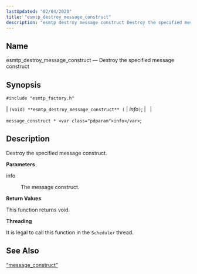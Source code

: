```yaml
---
lastUpdated: "02/04/2020"
title: "esmtp_destroy_message_construct"
description: "esmtp destroy message construct Destroy the specified message construct void esmtp destroy message construct info message construct info Destroy the specified message construct info The message construct This function returns void It is legal to call this function in the Scheduler thread Section 68 59 message construct..."
---
```


<a name="apis.esmtp_destroy_message_construct"></a> 
## Name

esmtp_destroy_message_construct — Destroy the specified message construct

## Synopsis

`#include "esmtp_factory.h"`

| `(void) **esmtp_destroy_message_construct** (` | <var class="pdparam">info</var>`)`; |   |

`message_construct * <var class="pdparam">info</var>`;<a name="idp61656752"></a> 
## Description

Destroy the specified message construct.

**<a name="idp61657968"></a> Parameters**

<dl class="variablelist">

<dt>info</dt>

<dd>

The message construct.

</dd>

</dl>

**<a name="idp61660704"></a> Return Values**

This function returns void.

**<a name="idp61661616"></a> Threading**

It is legal to call this function in the `Scheduler` thread.

<a name="idp61663472"></a> 
## See Also

[“message_construct”](/momentum/3/3-api/structs-message-construct)